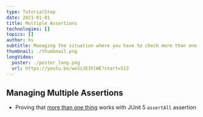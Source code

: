 ```yaml
---
type: TutorialStep
date: 2021-01-01
title: Multiple Assertions
technologies: []
topics: []
author: hs
subtitle: Managing the situation where you have to check more than one assertion
thumbnail: ./thumbnail.png
longVideo:
  poster: ./poster_long.png
  url: https://youtu.be/we3zJE3hlWE?start=513
---
```


## Managing Multiple Assertions
- Proving that [more than one thing](https://junit.org/junit5/docs/current/user-guide/#writing-tests-assertions) works with JUnit 5 `assertAll` assertion
